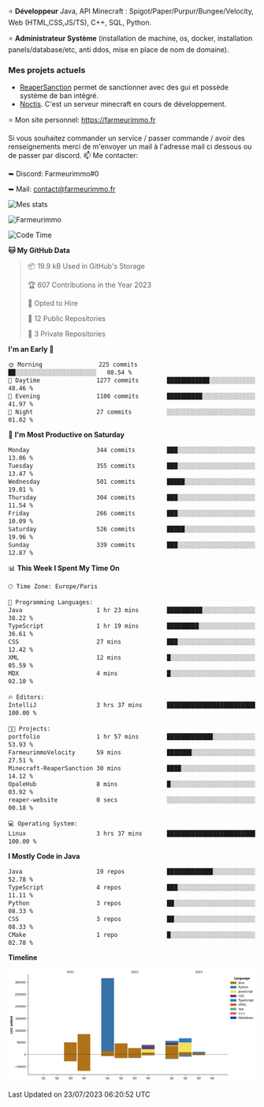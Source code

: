 ⭐ **Développeur** Java, API Minecraft : Spigot/Paper/Purpur/Bungee/Velocity, Web (HTML,CSS,JS/TS), C++, SQL, Python.

⭐ **Administrateur Système** (installation de machine, os, docker, installation panels/database/etc, anti ddos, mise en place de nom de domaine).

### Mes projets actuels
- [ReaperSanction](https://www.spigotmc.org/resources/reapersanction.89580/) permet de sanctionner avec des gui et possède système de ban intégré.
- [Noctis](https://discord.gg/ydRurvUJ8U). C'est un serveur minecraft en cours de développement.

⭐ Mon site personnel: https://farmeurimmo.fr

Si vous souhaitez commander un service / passer commande / avoir des renseignements merci de m'envoyer un mail à l'adresse mail ci dessous ou de passer par discord.
📫 Me contacter:
 
   ➥ Discord: Farmeurimmo#0
   
   ➥ Mail: contact@farmeurimmo.fr

![Mes stats](https://github-readme-stats.farmeurimmo.fr/api?username=Farmeurimmo&count_private=true&show_icons=true&theme=radical)

<img src="https://komarev.com/ghpvc/?username=Farmeurimmo" alt="Farmeurimmo" />

<!--START_SECTION:waka-->
![Code Time](http://img.shields.io/badge/Code%20Time-852%20hrs%2016%20mins-blue)

**🐱 My GitHub Data** 

> 📦 19.9 kB Used in GitHub's Storage 
 > 
> 🏆 607 Contributions in the Year 2023
 > 
> 💼 Opted to Hire
 > 
> 📜 12 Public Repositories 
 > 
> 🔑 3 Private Repositories 
 > 
**I'm an Early 🐤** 

```text
🌞 Morning                225 commits         ██░░░░░░░░░░░░░░░░░░░░░░░   08.54 % 
🌆 Daytime                1277 commits        ████████████░░░░░░░░░░░░░   48.46 % 
🌃 Evening                1106 commits        ██████████░░░░░░░░░░░░░░░   41.97 % 
🌙 Night                  27 commits          ░░░░░░░░░░░░░░░░░░░░░░░░░   01.02 % 
```
📅 **I'm Most Productive on Saturday** 

```text
Monday                   344 commits         ███░░░░░░░░░░░░░░░░░░░░░░   13.06 % 
Tuesday                  355 commits         ███░░░░░░░░░░░░░░░░░░░░░░   13.47 % 
Wednesday                501 commits         █████░░░░░░░░░░░░░░░░░░░░   19.01 % 
Thursday                 304 commits         ███░░░░░░░░░░░░░░░░░░░░░░   11.54 % 
Friday                   266 commits         ███░░░░░░░░░░░░░░░░░░░░░░   10.09 % 
Saturday                 526 commits         █████░░░░░░░░░░░░░░░░░░░░   19.96 % 
Sunday                   339 commits         ███░░░░░░░░░░░░░░░░░░░░░░   12.87 % 
```


📊 **This Week I Spent My Time On** 

```text
🕑︎ Time Zone: Europe/Paris

💬 Programming Languages: 
Java                     1 hr 23 mins        ██████████░░░░░░░░░░░░░░░   38.22 % 
TypeScript               1 hr 19 mins        █████████░░░░░░░░░░░░░░░░   36.61 % 
CSS                      27 mins             ███░░░░░░░░░░░░░░░░░░░░░░   12.42 % 
XML                      12 mins             █░░░░░░░░░░░░░░░░░░░░░░░░   05.59 % 
MDX                      4 mins              █░░░░░░░░░░░░░░░░░░░░░░░░   02.10 % 

🔥 Editors: 
IntelliJ                 3 hrs 37 mins       █████████████████████████   100.00 % 

🐱‍💻 Projects: 
portfolio                1 hr 57 mins        █████████████░░░░░░░░░░░░   53.93 % 
FarmeurimmoVelocity      59 mins             ███████░░░░░░░░░░░░░░░░░░   27.51 % 
Minecraft-ReaperSanction 30 mins             ████░░░░░░░░░░░░░░░░░░░░░   14.12 % 
OpaleHub                 8 mins              █░░░░░░░░░░░░░░░░░░░░░░░░   03.92 % 
reaper-website           0 secs              ░░░░░░░░░░░░░░░░░░░░░░░░░   00.18 % 

💻 Operating System: 
Linux                    3 hrs 37 mins       █████████████████████████   100.00 % 
```

**I Mostly Code in Java** 

```text
Java                     19 repos            █████████████░░░░░░░░░░░░   52.78 % 
TypeScript               4 repos             ███░░░░░░░░░░░░░░░░░░░░░░   11.11 % 
Python                   3 repos             ██░░░░░░░░░░░░░░░░░░░░░░░   08.33 % 
CSS                      3 repos             ██░░░░░░░░░░░░░░░░░░░░░░░   08.33 % 
CMake                    1 repo              █░░░░░░░░░░░░░░░░░░░░░░░░   02.78 % 
```



**Timeline**

![Lines of Code chart](https://raw.githubusercontent.com/Farmeurimmo/Farmeurimmo/main/assets/bar_graph.png)


 Last Updated on 23/07/2023 06:20:52 UTC
<!--END_SECTION:waka-->
